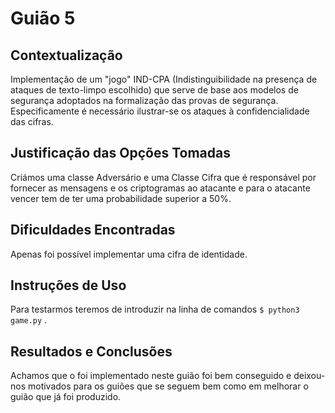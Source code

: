 # Guião 5

## Contextualização

Implementação de um "jogo" IND-CPA (Indistinguibilidade na presença de ataques de texto-limpo escolhido) que serve de 
base aos modelos de segurança adoptados na formalização das provas de segurança. 
Especificamente é necessário ilustrar-se os ataques à confidencialidade das cifras.

## Justificação das Opções Tomadas

Criámos uma classe Adversário e uma Classe Cifra que é responsável por fornecer as mensagens e os criptogramas 
ao atacante e para o atacante vencer tem de ter uma probabilidade superior a 50%.

## Dificuldades Encontradas
Apenas foi possível implementar uma cifra de identidade.

## Instruções de Uso
Para testarmos teremos de introduzir na linha de comandos `$ python3 game.py` .

## Resultados e Conclusões
Achamos que o foi implementado neste guião foi bem conseguido e deixou-nos motivados para os guiões que se seguem bem como em melhorar o guião que já foi produzido.
